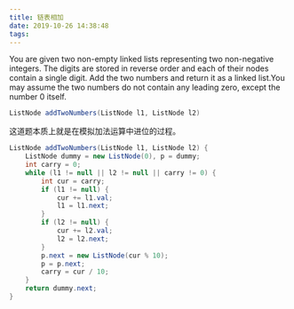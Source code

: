 ```yaml
---
title: 链表相加
date: 2019-10-26 14:38:48
tags: 
---
```

You are given two non-empty linked lists representing two non-negative integers. The digits are stored in reverse order and each of their nodes contain a single digit. Add the two numbers and return it as a linked list.You may assume the two numbers do not contain any leading zero, except the number 0 itself.

```java
ListNode addTwoNumbers(ListNode l1, ListNode l2) 
```

这道题本质上就是在模拟加法运算中进位的过程。

```java
ListNode addTwoNumbers(ListNode l1, ListNode l2) {
    ListNode dummy = new ListNode(0), p = dummy;
    int carry = 0;
    while (l1 != null || l2 != null || carry != 0) {
        int cur = carry;
        if (l1 != null) {
            cur += l1.val;
            l1 = l1.next;
        }
        if (l2 != null) {
            cur += l2.val;
            l2 = l2.next;
        }
        p.next = new ListNode(cur % 10);
        p = p.next;
        carry = cur / 10;
    }
    return dummy.next;
}
```